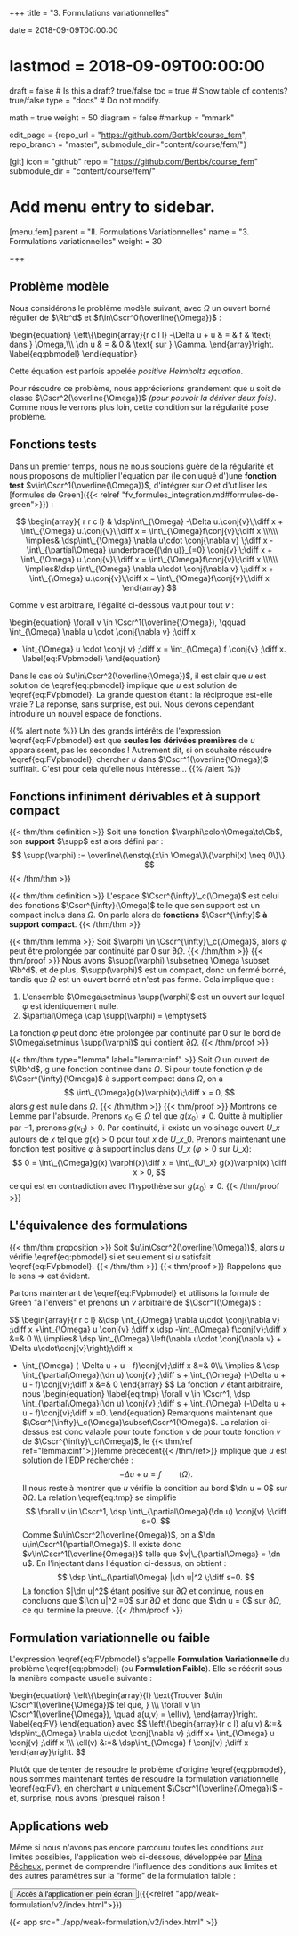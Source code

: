 +++
title = "3. Formulations variationnelles"

date = 2018-09-09T00:00:00
# lastmod = 2018-09-09T00:00:00

draft = false  # Is this a draft? true/false
toc = true  # Show table of contents? true/false
type = "docs"  # Do not modify.

math = true
weight = 50
diagram = false
#markup = "mmark"


edit_page = {repo_url = "https://github.com/Bertbk/course_fem", repo_branch = "master", submodule_dir="content/course/fem/"}

[git]
  icon = "github"
  repo = "https://github.com/Bertbk/course_fem"
  submodule_dir = "content/course/fem/"


# Add menu entry to sidebar.
[menu.fem]
  parent = "II. Formulations Variationnelles"
  name = "3. Formulations variationnelles"
  weight = 30

+++
$\newcommand{\Cb}{\mathbb{C}}$
$\newcommand{\Rb}{\mathbb{R}}$
$\newcommand{\PS}[2]{\left(#1,#2\right)}$
$\newcommand{\norm}[1]{\left\\|#1\right\\|}$
$\newcommand{\abs}[1]{\left|#1\right|}$
$\newcommand{\xx}{\mathbf{x}}$
$\newcommand{\yy}{\mathbf{y}}$
$\newcommand{\zz}{\mathbf{z}}$
$\newcommand{\nn}{\mathbf{n}}$
$\newcommand{\Ccal}{\mathcal{C}}$
$\newcommand{\Cscr}{\mathscr{C}}$
$\newcommand{\omegai}{\omega\_i}$
$\newcommand{\dsp}{\displaystyle}$
$\newcommand{\diff}{{\rm d}}$
$\newcommand{\conj}[1]{\overline{#1}}$
$\newcommand{\dn}{\partial_\nn}$
$\newcommand{\supp}{\mathrm{supp}}$
$\newcommand{\enstq}[2]{\left\\{#1 \mathrel{}\middle|\mathrel{}#2\right\\}}$

## Problème modèle

Nous considérons le problème modèle suivant, avec $\Omega$ un ouvert borné régulier de $\Rb^d$ et $f\in\Cscr^0(\overline{\Omega})$ :

\begin{equation}
\left\\{\begin{array}{r c l l}
-\Delta u + u & = & f & \text{ dans } \Omega,\\\\\\
\dn u & = & 0 & \text{ sur } \Gamma.
\end{array}\right.
\label{eq:pbmodel}
\end{equation}

Cette équation est parfois appelée *positive Helmholtz equation*.


Pour résoudre ce problème, nous apprécierions grandement que $u$ soit de classe $\Cscr^2(\overline{\Omega})$ *(pour pouvoir la dériver deux fois)*. Comme nous le verrons plus loin, cette condition sur la régularité pose problème. 


## Fonctions tests

Dans un premier temps, nous ne nous soucions guère de la régularité et nous proposons de multiplier l'équation par (le conjugué d')une **fonction test** $v\in\Cscr^1(\overline{\Omega})$, d'intégrer sur $\Omega$ et d'utiliser les [formules de Green]({{< relref "fv_formules_integration.md#formules-de-green">}}) :

$$
\begin{array}{ r r c l}
& \dsp\int\_{\Omega} -\Delta u.\conj{v}\;\diff x + \int\_{\Omega} u.\conj{v}\;\diff x = \int\_{\Omega}f\conj{v}\;\diff x  \\\\\\
\implies&  \dsp\int\_{\Omega} \nabla u\cdot \conj{\nabla v} \;\diff x  - \int\_{\partial\Omega} \underbrace{(\dn u)}_{=0} \conj{v} \;\diff x + \int\_{\Omega} u.\conj{v}\;\diff x = \int\_{\Omega}f\conj{v}\;\diff x \\\\\\
\implies&\dsp \int\_{\Omega} \nabla u\cdot \conj{\nabla v} \;\diff x   + \int\_{\Omega} u.\conj{v}\;\diff x = \int\_{\Omega}f\conj{v}\;\diff x
\end{array}
$$

Comme $v$ est arbitraire, l'égalité ci-dessous vaut pour tout $v$ :

\begin{equation}
\forall v \in \Cscr^1(\overline{\Omega}), \qquad
\int\_{\Omega} \nabla u \cdot \conj{\nabla v} \;\diff x
+ \int\_{\Omega} u \cdot \conj{ v} \;\diff x
= \int\_{\Omega} f \conj{v} \;\diff x.
\label{eq:FVpbmodel}
\end{equation}

Dans le cas où $u\in\Cscr^2(\overline{\Omega})$, il est clair que $u$ est solution de \eqref{eq:pbmodel} implique que $u$ est solution de \eqref{eq:FVpbmodel}. La grande question étant : la réciproque est-elle vraie ? La réponse, sans surprise, est oui. Nous devons cependant introduire un nouvel espace de fonctions.


{{% alert note %}}
Un des grands intérêts de l'expression \eqref{eq:FVpbmodel} est que **seules les dérivées premières** de $u$ apparaissent, pas les secondes ! Autrement dit, si on souhaite résoudre \eqref{eq:FVpbmodel}, chercher $u$ dans $\Cscr^1(\overline{\Omega})$ suffirait. C'est pour cela qu'elle nous intéresse...
{{% /alert %}}

## Fonctions infiniment dérivables et à support compact

{{< thm/thm definition >}}
Soit une fonction $\varphi\colon\Omega\to\Cb$, son **support** $\supp$ est alors défini par :
$$
\supp(\varphi) := \overline\{\enstq\{x\in \Omega\}\{\varphi(x) \neq 0\}\}.
$$
{{< /thm/thm >}}

{{< thm/thm definition >}}
L'espace $\Cscr^{\infty}\_c(\Omega)$ est celui des fonctions $\Cscr^{\infty}(\Omega)$ telle que son support est un compact inclus dans $\Omega$. On parle alors de **fonctions** $\Cscr^{\infty}$ **à support compact**.
{{< /thm/thm >}}


{{< thm/thm lemma >}}
Soit $\varphi \in \Cscr^{\infty}\_c(\Omega)$, alors $\varphi$ peut être prolongée par continuité par 0 sur $\partial\Omega$.
{{< /thm/thm >}}
{{< thm/proof >}}
Nous avons $\supp(\varphi) \subsetneq \Omega \subset \Rb^d$, et de plus, $\supp(\varphi)$ est un compact, donc un fermé borné, tandis que $\Omega$ est un ouvert borné et n'est pas fermé. Cela implique que :

1. L'ensemble $\Omega\setminus \supp(\varphi)$ est un ouvert sur lequel $\varphi$ est identiquement nulle.
2. $\partial\Omega \cap \supp(\varphi) = \emptyset$

La fonction $\varphi$ peut donc être prolongée par continuité par 0 sur le bord de $\Omega\setminus \supp(\varphi)$ qui contient $\partial\Omega$.
{{< /thm/proof >}}


{{< thm/thm type="lemma" label="lemma:cinf" >}}
Soit $\Omega$ un ouvert de $\Rb^d$, g une fonction continue dans $\Omega$. Si pour toute fonction $\varphi$ de $\Cscr^{\infty}(\Omega)$ à support compact dans $\Omega$, on a
$$
\int\_{\Omega}g(x)\varphi(x)\;\diff x = 0,
$$
alors $g$ est nulle dans $\Omega$.
{{< /thm/thm >}}
{{< thm/proof >}}
Montrons ce Lemme par l'absurde. Prenons $x_0 \in \Omega$ tel que $g(x_0) \neq 0$. Quitte à multiplier par $-1$, prenons $g(x_0) >0$. Par continuité, il existe un voisinage ouvert $U\_x$ autours de $x$ tel que $g(x)>0$ pour tout $x$ de $U\_{x\_0}$. Prenons maintenant une fonction test positive $\varphi$ à support inclus dans $U\_x$ ($\varphi > 0$ sur $U\_x$):
$$
0 = \int\_{\Omega}g(x) \varphi(x)\diff x = \int\_{U\_x} g(x)\varphi(x) \diff x > 0,
$$
ce qui est en contradiction avec l'hypothèse sur $g(x_0)\neq 0$.
{{< /thm/proof >}}

## L'équivalence des formulations

{{< thm/thm proposition >}}
Soit $u\in\Cscr^2(\overline{\Omega})$, alors $u$ vérifie \eqref{eq:pbmodel} si et seulement si $u$ satisfait \eqref{eq:FVpbmodel}.
{{< /thm/thm >}}
{{< thm/proof >}}
Rappelons que le sens $\Rightarrow$ est évident. 

Partons maintenant de \eqref{eq:FVpbmodel} et utilisons la formule de Green "à l'envers" et prenons un $v$ arbitraire de $\Cscr^1(\Omega)$ :

$$
  \begin{array}{r r c l}
&\dsp  \int\_{\Omega} \nabla u\cdot \conj{\nabla v} \;\diff x +\int\_{\Omega}  u \conj{v} \;\diff x \dsp -\int\_{\Omega} f\conj{v}\;\diff x &=& 0 \\\\\\
\implies& \dsp \int\_{\Omega} \left(\nabla u\cdot \conj{\nabla v} + \Delta u\cdot\conj{v}\right)\;\diff x
+ \int\_{\Omega} (-\Delta u +  u - f)\conj{v}\;\diff x &=& 0\\\\\\
 \implies &
\dsp \int\_{\partial\Omega}(\dn u) \conj{v} \;\diff s + \int\_{\Omega} (-\Delta u + u - f)\conj{v}\;\diff x &=& 0
\end{array}
$$
La fonction $v$ étant arbitraire, nous
\begin{equation}
\label{eq:tmp}
\forall v \in \Cscr^1, \dsp \int\_{\partial\Omega}(\dn u) \conj{v} \;\diff s + \int\_{\Omega} (-\Delta u + u - f)\conj{v}\;\diff x =0.
\end{equation}
Remarquons maintenant que $\Cscr^{\infty}\_c(\Omega)\subset\Cscr^1(\Omega)$. La relation ci-dessus est donc valable pour toute fonction $v$ de pour toute fonction $v$ de $\Cscr^{\infty}\_c(\Omega)$, le {{< thm/ref ref="lemma:cinf">}}lemme précédent{{< /thm/ref>}} implique que $u$ est solution de l'EDP recherchée :
$$
-\Delta u + u = f \qquad (\Omega).
$$
Il nous reste à montrer que $u$ vérifie la condition au bord $\dn u = 0$ sur $\partial\Omega$. La relation \eqref{eq:tmp} se simplifie
$$
\forall v \in \Cscr^1, \dsp \int\_{\partial\Omega}(\dn u) \conj{v} \;\diff s=0.
$$
Comme $u\in\Cscr^2(\overline{Omega})$, on a $\dn u\in\Cscr^1(\partial\Omega)$. Il existe donc $v\in\Cscr^1(\overline{Omega})$ telle que $v|\_{\partial\Omega} = \dn u$. En l'injectant dans l'équation ci-dessus, on obtient :
$$
\dsp \int\_{\partial\Omega} |\dn u|^2 \;\diff s=0.
$$
La fonction $|\dn u|^2$ étant positive sur $\partial\Omega$ et continue, nous en concluons que $|\dn u|^2 =0$ sur $\partial\Omega$ et donc que $\dn u = 0$ sur $\partial\Omega$, ce qui termine la preuve.
{{< /thm/proof >}}

## Formulation variationnelle ou faible

L'expression \eqref{eq:FVpbmodel} s'appelle **Formulation Variationnelle** du problème \eqref{eq:pbmodel} (ou **Formulation Faible**). Elle se réécrit sous la manière compacte usuelle suivante : 

\begin{equation}
\left\\{\begin{array}{l}
\text\{Trouver $u\in \Cscr^1(\overline{\Omega})$ tel que, \} \\\\\\
\forall v \in \Cscr^1(\overline{\Omega}), \quad a(u,v) = \ell(v),
\end{array}\right.
\label{eq:FV}
\end{equation}
avec
$$
\left\\{\begin{array}{r c l}
a(u,v) &:=& \dsp\int\_{\Omega} \nabla u\cdot \conj{\nabla v} \;\diff x+ \int\_{\Omega} u \conj{v} \;\diff x \\\\\\
\ell(v) &:=& \dsp\int\_{\Omega} f \conj{v} \;\diff x
\end{array}\right.
$$

Plutôt que de tenter de résoudre le problème d'origine \eqref{eq:pbmodel}, nous sommes maintenant tentés de résoudre la formulation variationnelle \eqref{eq:FV}, en cherchant $u$ uniquement $\Cscr^1(\overline{\Omega})$ - et, surprise, nous avons (presque) raison !

## Applications web

Même si nous n'avons pas encore parcouru toutes les conditions aux limites possibles, l'application web ci-dessous, développée par [Mina Pêcheux](http://minapecheux.com/wp/), permet de comprendre l’influence des conditions aux limites et des autres paramètres sur la “forme” de la formulation faible :

[<button type="button" class="btn btn-outline-primary">Accès à l'application en plein écran</button>]({{<relref "app/weak-formulation/v2/index.html">}})


{{< app src="../app/weak-formulation/v2/index.html" >}}